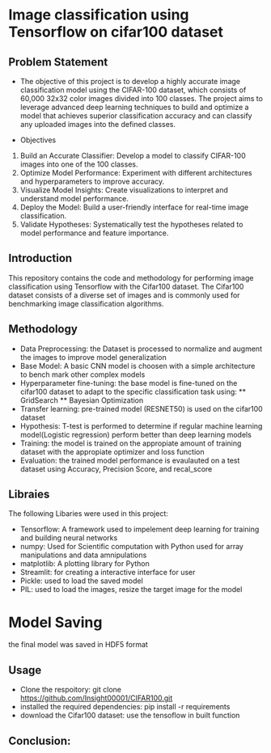 # Image classification using Tensorflow on cifar100 dataset
## Problem Statement
* The objective of this project is to develop a highly accurate image classification model using the CIFAR-100 dataset, which consists of 60,000 32x32 color images divided into 100 classes. The project aims to leverage advanced deep learning techniques to build and optimize a model that achieves superior classification accuracy and can classify any uploaded images into the defined classes.

* Objectives
1. Build an Accurate Classifier: Develop a model to classify CIFAR-100 images into one of the 100 classes.
2. Optimize Model Performance: Experiment with different architectures and hyperparameters to improve accuracy.
3. Visualize Model Insights: Create visualizations to interpret and understand model performance.
4. Deploy the Model: Build a user-friendly interface for real-time image classification.
5. Validate Hypotheses: Systematically test the hypotheses related to model performance and feature importance.

## Introduction
This repository contains the code and methodology for performing image classification using Tensorflow with the Cifar100 dataset. The Cifar100 dataset consists of a diverse set of images and is commonly used for benchmarking image classification algorithms.

## Methodology
* Data Preprocessing: the Dataset is processed to normalize and augment the images to improve model generalization
* Base Model: A basic CNN model is choosen with a simple architecture to bench mark other complex models
* Hyperparameter fine-tuning: the base model is fine-tuned on the cifar100 dataset to adapt to the specific classification task using:
** GridSearch
** Bayesian Optimization
* Transfer learning: pre-trained model (RESNET50) is used on the cifar100 dataset
* Hypothesis: T-test is performed to determine if regular machine learning model(Logistic regression) perform better than deep learning models
* Training: the model is trained on the appropiate amount of training dataset with the appropiate optimizer and loss function
* Evaluation: the trained model performance is evaulauted on a test dataset using Accuracy, Precision Score, and recal_score

## Libraies
The following Libaries were used in this project:
* Tensorflow: A framework used to impelement deep learning for training and building neural networks
* numpy: Used for Scientific computation with Python used for array manipulations and data amnipulations
* matplotlib: A plotting library for Python
* Streamlit: for creating a interactive interface for user
* Pickle: used to load the saved model
* PIL: used to load the images, resize the target image for the model

# Model Saving
the final model was saved in HDF5 format

## Usage
* Clone the respoitory: git clone https://github.com/Insight00001/CIFAR100.git
* installed the required dependencies: pip install -r requirements
* download the Cifar100 dataset: use the tensoflow in built function

## Conclusion:


